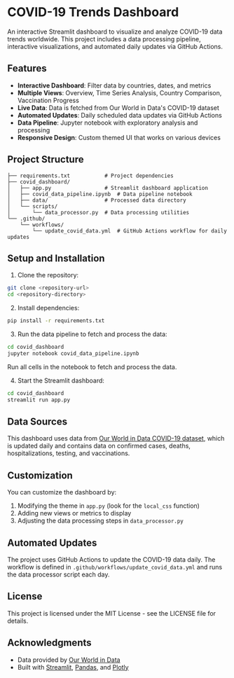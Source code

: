 # COVID-19 Trends Dashboard

An interactive Streamlit dashboard to visualize and analyze COVID-19 data trends worldwide. This project includes a data processing pipeline, interactive visualizations, and automated daily updates via GitHub Actions.

## Features

- **Interactive Dashboard**: Filter data by countries, dates, and metrics
- **Multiple Views**: Overview, Time Series Analysis, Country Comparison, Vaccination Progress
- **Live Data**: Data is fetched from Our World in Data's COVID-19 dataset
- **Automated Updates**: Daily scheduled data updates via GitHub Actions
- **Data Pipeline**: Jupyter notebook with exploratory analysis and processing
- **Responsive Design**: Custom themed UI that works on various devices

## Project Structure

```
├── requirements.txt           # Project dependencies
├── covid_dashboard/          
│   ├── app.py                 # Streamlit dashboard application
│   ├── covid_data_pipeline.ipynb  # Data pipeline notebook
│   ├── data/                  # Processed data directory
│   └── scripts/               
│       └── data_processor.py  # Data processing utilities
└── .github/
    └── workflows/
        └── update_covid_data.yml  # GitHub Actions workflow for daily updates
```

## Setup and Installation

1. Clone the repository:
```bash
git clone <repository-url>
cd <repository-directory>
```

2. Install dependencies:
```bash
pip install -r requirements.txt
```

3. Run the data pipeline to fetch and process the data:
```bash
cd covid_dashboard
jupyter notebook covid_data_pipeline.ipynb
```
   Run all cells in the notebook to fetch and process the data.

4. Start the Streamlit dashboard:
```bash
cd covid_dashboard
streamlit run app.py
```

## Data Sources

This dashboard uses data from [Our World in Data COVID-19 dataset](https://github.com/owid/covid-19-data/tree/master/public/data), which is updated daily and contains data on confirmed cases, deaths, hospitalizations, testing, and vaccinations.

## Customization

You can customize the dashboard by:

1. Modifying the theme in `app.py` (look for the `local_css` function)
2. Adding new views or metrics to display
3. Adjusting the data processing steps in `data_processor.py`

## Automated Updates

The project uses GitHub Actions to update the COVID-19 data daily. The workflow is defined in `.github/workflows/update_covid_data.yml` and runs the data processor script each day.

## License

This project is licensed under the MIT License - see the LICENSE file for details.

## Acknowledgments

- Data provided by [Our World in Data](https://ourworldindata.org/)
- Built with [Streamlit](https://streamlit.io/), [Pandas](https://pandas.pydata.org/), and [Plotly](https://plotly.com/)